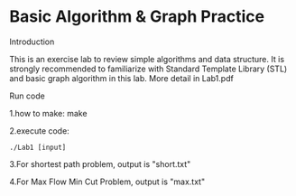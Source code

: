 # Basic Algorithm & Graph Practice

Introduction

This is an exercise lab to review simple algorithms and data structure. It is strongly recommended to familiarize with Standard Template Library (STL) and basic graph algorithm in this lab.
More detail in Lab1.pdf

Run code

1.how to make: make

2.execute code: 
	
	./Lab1 [input]

3.For shortest path problem, output is "short.txt"

4.For Max Flow Min Cut Problem, output is "max.txt"
